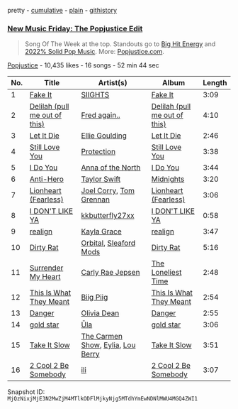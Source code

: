 pretty - [cumulative](/playlists/cumulative/5s7cNVeGfehrRfCatNN43P.md) - [plain](/playlists/plain/5s7cNVeGfehrRfCatNN43P) - [githistory](https://github.githistory.xyz/mackorone/spotify-playlist-archive/blob/main/playlists/plain/5s7cNVeGfehrRfCatNN43P)

### [New Music Friday: The Popjustice Edit](https://open.spotify.com/playlist/5s7cNVeGfehrRfCatNN43P)

> Song Of The Week at the top\. Standouts go to <a href="https://open.spotify.com/playlist/0qZqvnSwqnQJy3DnEuPgCy">Big Hit Energy</a> and <a href="https://open.spotify.com/playlist/5sjfG5VAi8rT3Dj76cUWEv">2022% Solid Pop Music</a>\. More: <a href="http://popjustice.com">Popjustice.com</a>.

[Popjustice](https://open.spotify.com/user/popjustice) - 10,435 likes - 16 songs - 52 min 44 sec

| No. | Title | Artist(s) | Album | Length |
|---|---|---|---|---|
| 1 | [Fake It](https://open.spotify.com/track/3pKCMnO0A36oKIEIbknixC) | [SIIGHTS](https://open.spotify.com/artist/59wzcVw9vvQvKIEHddgF7n) | [Fake It](https://open.spotify.com/album/2nk5HLphr2POdEPUwpwSVy) | 3:09 |
| 2 | [Delilah \(pull me out of this\)](https://open.spotify.com/track/0Ftrkz2waaHcjKb4qYvLmz) | [Fred again..](https://open.spotify.com/artist/4oLeXFyACqeem2VImYeBFe) | [Delilah \(pull me out of this\)](https://open.spotify.com/album/24GbGX038jKJdzZ0KGAIxW) | 4:10 |
| 3 | [Let It Die](https://open.spotify.com/track/3Mpz9tU5tLEkYKDMUOi067) | [Ellie Goulding](https://open.spotify.com/artist/0X2BH1fck6amBIoJhDVmmJ) | [Let It Die](https://open.spotify.com/album/4hlQ4k5nonfDppqRtpBP9p) | 2:46 |
| 4 | [Still Love You](https://open.spotify.com/track/2Cs06D51RTItq33cpVRgKG) | [Protection](https://open.spotify.com/artist/7ylzcNyL5o6XSn8iDuy8eu) | [Still Love You](https://open.spotify.com/album/5189y8jvCapLfyfqARCTpK) | 3:38 |
| 5 | [I Do You](https://open.spotify.com/track/3FYNkfnKO2sMK6Xsdt2BFf) | [Anna of the North](https://open.spotify.com/artist/1mSJCvDX0W7Dn7S9C6vmvI) | [I Do You](https://open.spotify.com/album/4kWOTPIUZS8Nf5ZO1lA4ah) | 3:44 |
| 6 | [Anti\-Hero](https://open.spotify.com/track/0V3wPSX9ygBnCm8psDIegu) | [Taylor Swift](https://open.spotify.com/artist/06HL4z0CvFAxyc27GXpf02) | [Midnights](https://open.spotify.com/album/151w1FgRZfnKZA9FEcg9Z3) | 3:20 |
| 7 | [Lionheart \(Fearless\)](https://open.spotify.com/track/5vlzH0ps6WDyb158oFTAb3) | [Joel Corry](https://open.spotify.com/artist/6DgP9otnZw5z6daOntINxp), [Tom Grennan](https://open.spotify.com/artist/5SHxzwjek1Pipl1Yk11UHv) | [Lionheart \(Fearless\)](https://open.spotify.com/album/68U7caniDmdQHifJdnlYFT) | 3:06 |
| 8 | [I DON'T LIKE YA](https://open.spotify.com/track/4uVTa1dafelhcl4DWuY1dX) | [kkbutterfly27xx](https://open.spotify.com/artist/10Ql0msZpTq98eDnRUqyqm) | [I DON'T LIKE YA](https://open.spotify.com/album/0uZI30awLCwvs7eeACAtVh) | 0:58 |
| 9 | [realign](https://open.spotify.com/track/5mVqxsl2BeRV0TBRKcWL6v) | [Kayla Grace](https://open.spotify.com/artist/12dfSc1rVtEea2qMe38v3T) | [realign](https://open.spotify.com/album/3IFkgTx4UyMIKBH6tZFven) | 3:47 |
| 10 | [Dirty Rat](https://open.spotify.com/track/6XOQS0gTx1pjsBOeYTCT3P) | [Orbital](https://open.spotify.com/artist/3csPCeXsj2wezyvkRFzvmV), [Sleaford Mods](https://open.spotify.com/artist/0otAqZw8htTsGHfqR491Yh) | [Dirty Rat](https://open.spotify.com/album/2XU9aIVtstRYYSn8iJYQa5) | 5:16 |
| 11 | [Surrender My Heart](https://open.spotify.com/track/0Fx3fYbcYx3iDNrduNMlde) | [Carly Rae Jepsen](https://open.spotify.com/artist/6sFIWsNpZYqfjUpaCgueju) | [The Loneliest Time](https://open.spotify.com/album/3l2Gi0hMjZV2uvKoWlFkoQ) | 2:48 |
| 12 | [This Is What They Meant](https://open.spotify.com/track/0tZHm9L4ssbjBoJ2N5vOiK) | [Biig Piig](https://open.spotify.com/artist/4GoD5FJCgC0lbzde7ly44M) | [This Is What They Meant](https://open.spotify.com/album/10NLVV7jqlEAjMuyv03Dnq) | 2:54 |
| 13 | [Danger](https://open.spotify.com/track/1zAITH7C5UFYNE8DOFlE7h) | [Olivia Dean](https://open.spotify.com/artist/00x1fYSGhdqScXBRpSj3DW) | [Danger](https://open.spotify.com/album/6jJup68OjU0nYjj6LWIsUj) | 2:55 |
| 14 | [gold star](https://open.spotify.com/track/61BvDWK5JRzPhdn0qWqtvR) | [Ūla](https://open.spotify.com/artist/47NHOjhVH9I5BO31wxwpt8) | [gold star](https://open.spotify.com/album/30AyS7pdsIF8h0pOgzfM0G) | 3:06 |
| 15 | [Take It Slow](https://open.spotify.com/track/20yrzkgsfwLwam1G3V8PP1) | [The Carmen Show](https://open.spotify.com/artist/5z1PxeWFRjLp1rAAGtVps5), [Eylia](https://open.spotify.com/artist/0TtUCUCvzpAJeJokwfco30), [Lou Berry](https://open.spotify.com/artist/6ZejT5CyVklEhKncKniiNQ) | [Take It Slow](https://open.spotify.com/album/6BP5hnXVtL2M0mMgDhfp3h) | 3:51 |
| 16 | [2 Cool 2 Be Somebody](https://open.spotify.com/track/1KLEHZfhkCNpdhSXMGAGXW) | [ili](https://open.spotify.com/artist/4Yn7SW1ERvmPwQHPMiv8t4) | [2 Cool 2 Be Somebody](https://open.spotify.com/album/2DnO2F70y4jUWMHC65awMe) | 3:07 |

Snapshot ID: `MjQzNixjMjE3N2MwZjM4MTlkODFlMjkyNjg5MTdhYmEwNDNlMWU4MGQ4ZWI1`

